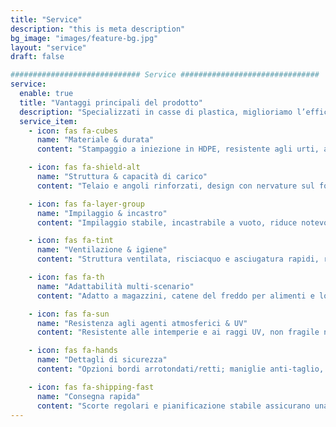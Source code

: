 ```yaml
---
title: "Service"
description: "this is meta description"
bg_image: "images/feature-bg.jpg"
layout: "service"
draft: false

############################# Service ###############################
service:
  enable: true
  title: "Vantaggi principali del prodotto"
  description: "Specializzati in casse di plastica, miglioriamo l’efficienza di rotazione e la gestione igienica dei magazzini"
  service_item:
    - icon: fas fa-cubes
      name: "Materiale & durata"
      content: "Stampaggio a iniezione in HDPE, resistente agli urti, al freddo e ai detergenti comuni"

    - icon: fas fa-shield-alt
      name: "Struttura & capacità di carico"
      content: "Telaio e angoli rinforzati, design con nervature sul fondo per una movimentazione più stabile"

    - icon: fas fa-layer-group
      name: "Impilaggio & incastro"
      content: "Impilaggio stabile, incastrabile a vuoto, riduce notevolmente spazio e costi di trasporto"

    - icon: fas fa-tint
      name: "Ventilazione & igiene"
      content: "Struttura ventilata, risciacquo e asciugatura rapidi, riduce ristagni d’acqua e odori"

    - icon: fas fa-th
      name: "Adattabilità multi-scenario"
      content: "Adatto a magazzini, catene del freddo per alimenti e logistica dei punti vendita"

    - icon: fas fa-sun
      name: "Resistenza agli agenti atmosferici & UV"
      content: "Resistente alle intemperie e ai raggi UV, non fragile né soggetto a scolorimento"

    - icon: fas fa-hands
      name: "Dettagli di sicurezza"
      content: "Opzioni bordi arrotondati/retti; maniglie anti-taglio, angoli smussati"

    - icon: fas fa-shipping-fast
      name: "Consegna rapida"
      content: "Scorte regolari e pianificazione stabile assicurano una fornitura tempestiva"
---
```

